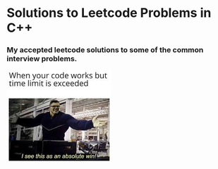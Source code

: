 # Solutions to Leetcode Problems in C++

### My accepted leetcode solutions to some of the common interview problems.


<img src="assets/main-qimg-047b316e07ace618ff3706f5dbed8f6c-lq (1).jpeg"></img>


